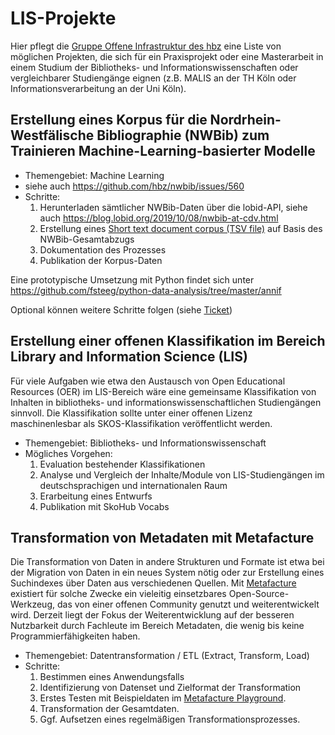 # LIS-Projekte

Hier pflegt die [Gruppe Offene Infrastruktur des hbz](https://www.hbz-nrw.de/produkte/linked-open-data) eine Liste von möglichen Projekten, die sich für ein Praxisprojekt oder eine Masterarbeit in einem Studium der Bibliotheks- und Informationswissenschaften oder vergleichbarer Studiengänge eignen (z.B. MALIS an der TH Köln oder Informationsverarbeitung an der Uni Köln).

## Erstellung eines Korpus für die Nordrhein-Westfälische Bibliographie (NWBib) zum Trainieren Machine-Learning-basierter Modelle

- Themengebiet: Machine Learning
- siehe auch https://github.com/hbz/nwbib/issues/560
- Schritte:
  1. Herunterladen sämtlicher NWBib-Daten über die lobid-API, siehe auch https://blog.lobid.org/2019/10/08/nwbib-at-cdv.html
  2. Erstellung eines [Short text document corpus (TSV file)](https://github.com/NatLibFi/Annif/wiki/Document-corpus-formats#short-text-document-corpus-tsv-file) auf Basis des NWBib-Gesamtabzugs
  3. Dokumentation des Prozesses
  4. Publikation der Korpus-Daten

Eine prototypische Umsetzung mit Python findet sich unter https://github.com/fsteeg/python-data-analysis/tree/master/annif

Optional können weitere Schritte folgen (siehe [Ticket](https://github.com/hbz/nwbib/issues/560))

## Erstellung einer offenen Klassifikation im Bereich Library and Information Science (LIS)

Für viele Aufgaben wie etwa den Austausch von Open Educational Resources (OER) im LIS-Bereich wäre eine gemeinsame Klassifikation von Inhalten in bibliotheks- und informationswissenschaftlichen Studiengängen sinnvoll. Die Klassifikation sollte unter einer offenen Lizenz maschinenlesbar als SKOS-Klassifikation veröffentlicht werden.

- Themengebiet: Bibliotheks- und Informationswissenschaft
- Mögliches Vorgehen:
  1. Evaluation bestehender Klassifikationen
  2. Analyse und Vergleich der Inhalte/Module von LIS-Studiengängen im deutschsprachigen und internationalen Raum
  3. Erarbeitung eines Entwurfs
  4. Publikation mit SkoHub Vocabs

## Transformation von Metadaten mit Metafacture

Die Transformation von Daten in andere Strukturen und Formate ist etwa bei der Migration von Daten in ein neues System nötig oder zur Erstellung eines Suchindexes über Daten aus verschiedenen Quellen. Mit [Metafacture](https://metafacture.org) existiert für solche Zwecke ein vieleitig einsetzbares Open-Source-Werkzeug, das von einer offenen Community genutzt und weiterentwickelt wird. Derzeit liegt der Fokus der Weiterentwicklung auf der besseren Nutzbarkeit durch Fachleute im Bereich Metadaten, die wenig bis keine Programmierfähigkeiten haben.

- Themengebiet: Datentransformation / ETL (Extract, Transform, Load)
- Schritte:
  1. Bestimmen eines Anwendungsfalls
  2. Identifizierung von Datenset und Zielformat der Transformation
  3. Erstes Testen mit Beispieldaten im [Metafacture Playground](https://metafacture.org/playground/).
  4. Transformation der Gesamtdaten.
  5. Ggf. Aufsetzen eines regelmäßigen Transformationsprozesses.